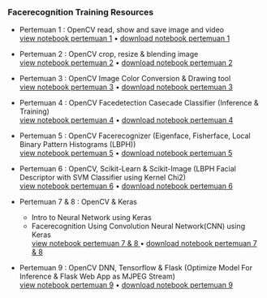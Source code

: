 ### Facerecognition Training Resources

- Pertemuan 1 : OpenCV read, show and save image and video <br>
[view notebook pertemuan 1](https://github.com/Muhammad-Yunus/Materi-Training/blob/main/C.%20Facerecognition/pertemuan_1/OpenCV%20-%20Part%201.ipynb) • [download notebook pertemuan 1](https://github.com/Muhammad-Yunus/Materi-Training/raw/main/C.%20Facerecognition/pertemuan_1/pertemuan_1.zip)

- Pertemuan 2 : OpenCV crop, resize & blending image <br>
[view notebook pertemuan 2](https://github.com/Muhammad-Yunus/Materi-Training/blob/main/C.%20Facerecognition/pertemuan_2/OpenCV%20-%20Part%202.ipynb) • [download notebook pertemuan 2](https://github.com/Muhammad-Yunus/Materi-Training/raw/main/C.%20Facerecognition/pertemuan_2/pertemuan_2.zip)

- Pertemuan 3 : OpenCV Image Color Conversion & Drawing tool <br>
[view notebook pertemuan 3](https://github.com/Muhammad-Yunus/Materi-Training/blob/main/C.%20Facerecognition/pertemuan_3/pertemuan%203.ipynb) • [download notebook pertemuan 3](https://github.com/Muhammad-Yunus/Materi-Training/raw/main/C.%20Facerecognition/pertemuan_3/pertemuan_3.zip)

- Pertemuan 4 : OpenCV Facedetection Casecade Classifier (Inference & Training) <br>
[view notebook pertemuan 4](https://github.com/Muhammad-Yunus/Materi-Training/blob/main/C.%20Facerecognition/pertemuan_4/Pertemuan%204.ipynb) • [download notebook pertemuan 4](https://github.com/Muhammad-Yunus/Materi-Training/raw/main/C.%20Facerecognition/pertemuan_4/pertemuan_4.zip)

- Pertemuan 5 : OpenCV Facerecognizer (Eigenface, Fisherface, Local Binary Pattern Histograms (LBPH)) <br>
[view notebook pertemuan 5](https://github.com/Muhammad-Yunus/Materi-Training/blob/main/C.%20Facerecognition/pertemuan_5/Pertemuan%205.ipynb) • [download notebook pertemuan 5](https://github.com/Muhammad-Yunus/Materi-Training/raw/main/C.%20Facerecognition/pertemuan_5/pertemuan_5.zip)

- Pertemuan 6 : OpenCV, Scikit-Learn & Scikit-Image (LBPH Facial Descriptor with SVM Classifier using Kernel Chi2) <br>
[view notebook pertemuan 6](https://github.com/Muhammad-Yunus/Materi-Training/blob/main/C.%20Facerecognition/pertemuan_6/pertemuan%206.ipynb) • [download notebook pertemuan 6](https://github.com/Muhammad-Yunus/Materi-Training/blob/main/C.%20Facerecognition/pertemuan_6/pertemuan_6.zip)

- Pertemuan 7 & 8 : OpenCV & Keras 
  - Intro to Neural Network using Keras
  - Facerecognition Using Convolution Neural Network(CNN) using Keras <br>
[view notebook pertemuan 7 & 8 ](https://github.com/Muhammad-Yunus/Materi-Training/blob/main/C.%20Facerecognition/pertemuan_7/2.%20Implementasi%20Neural%20Network.ipynb) • [download notebook pertemuan 7 & 8](https://github.com/Muhammad-Yunus/Materi-Training/raw/main/C.%20Facerecognition/pertemuan_7/pertemuan_7.zip)

- Pertemuan 9 : OpenCV DNN, Tensorflow & Flask (Optimize Model For Inference & Flask Web App as MJPEG Stream) <br>
[view notebook pertemuan 9](https://github.com/Muhammad-Yunus/Materi-Training/blob/main/C.%20Facerecognition/pertemuan_9/pertemuan_9.ipynb) • [download notebook pertemuan 9](https://github.com/Muhammad-Yunus/Materi-Training/raw/main/C.%20Facerecognition/pertemuan_9/pertemuan_9.zip)
